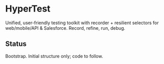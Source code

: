 # HyperTest

Unified, user-friendly testing toolkit with recorder + resilient selectors for web/mobile/API & Salesforce. Record, refine, run, debug.

## Status
Bootstrap. Initial structure only; code to follow.